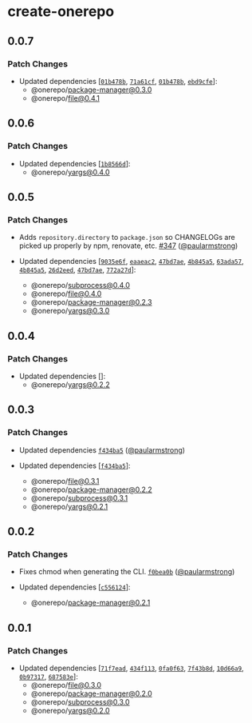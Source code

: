 # create-onerepo

## 0.0.7

### Patch Changes

- Updated dependencies [[`01b478b`](https://github.com/paularmstrong/onerepo/commit/01b478b72be4c4f989788c1a987a08f5ac63eaff), [`71a61cf`](https://github.com/paularmstrong/onerepo/commit/71a61cf1582f1eee5d9cd16a6bf52de014c6cce5), [`01b478b`](https://github.com/paularmstrong/onerepo/commit/01b478b72be4c4f989788c1a987a08f5ac63eaff), [`ebd9cfe`](https://github.com/paularmstrong/onerepo/commit/ebd9cfea826e17830d7878bec6a46a9a42e975d7)]:
  - @onerepo/package-manager@0.3.0
  - @onerepo/file@0.4.1

## 0.0.6

### Patch Changes

- Updated dependencies [[`1b8566d`](https://github.com/paularmstrong/onerepo/commit/1b8566d1ee4cca60cacd237c5891d57a834c491d)]:
  - @onerepo/yargs@0.4.0

## 0.0.5

### Patch Changes

- Adds `repository.directory` to `package.json` so CHANGELOGs are picked up properly by npm, renovate, etc. [#347](https://github.com/paularmstrong/onerepo/pull/347) ([@paularmstrong](https://github.com/paularmstrong))

- Updated dependencies [[`9035e6f`](https://github.com/paularmstrong/onerepo/commit/9035e6f8281a19cc33e2b4ae41bea46acee94a3d), [`eaaeac2`](https://github.com/paularmstrong/onerepo/commit/eaaeac257d06164adb3df11f454302c1ef2da2ba), [`47bd7ae`](https://github.com/paularmstrong/onerepo/commit/47bd7ae880134110a5df430a46f7be823896417d), [`4b845a5`](https://github.com/paularmstrong/onerepo/commit/4b845a52b009ce94cf021d2c6dd760d944a249cd), [`63ada57`](https://github.com/paularmstrong/onerepo/commit/63ada577da7e630e127dcb0fe44523e55fa61840), [`4b845a5`](https://github.com/paularmstrong/onerepo/commit/4b845a52b009ce94cf021d2c6dd760d944a249cd), [`26d2eed`](https://github.com/paularmstrong/onerepo/commit/26d2eed3c38e8d6d9b7a407a4b09a76efd608f43), [`47bd7ae`](https://github.com/paularmstrong/onerepo/commit/47bd7ae880134110a5df430a46f7be823896417d), [`772a27d`](https://github.com/paularmstrong/onerepo/commit/772a27d1e4f97565bb7d568b3e063b14733c29f7)]:
  - @onerepo/subprocess@0.4.0
  - @onerepo/file@0.4.0
  - @onerepo/package-manager@0.2.3
  - @onerepo/yargs@0.3.0

## 0.0.4

### Patch Changes

- Updated dependencies []:
  - @onerepo/yargs@0.2.2

## 0.0.3

### Patch Changes

- Updated dependencies [`f434ba5`](https://github.com/paularmstrong/onerepo/commit/f434ba58f4d3de366697d367449440320d0a12a7) ([@paularmstrong](https://github.com/paularmstrong))

- Updated dependencies [[`f434ba5`](https://github.com/paularmstrong/onerepo/commit/f434ba58f4d3de366697d367449440320d0a12a7)]:
  - @onerepo/file@0.3.1
  - @onerepo/package-manager@0.2.2
  - @onerepo/subprocess@0.3.1
  - @onerepo/yargs@0.2.1

## 0.0.2

### Patch Changes

- Fixes chmod when generating the CLI. [`f0bea0b`](https://github.com/paularmstrong/onerepo/commit/f0bea0b6346aceda5c4db2e5521116e16ef09a90) ([@paularmstrong](https://github.com/paularmstrong))

- Updated dependencies [[`c556124`](https://github.com/paularmstrong/onerepo/commit/c5561241be974c39349e8e3181ff3a38902bf8d7)]:
  - @onerepo/package-manager@0.2.1

## 0.0.1

### Patch Changes

- Updated dependencies [[`71f7ead`](https://github.com/paularmstrong/onerepo/commit/71f7eadc31effa5e92cb499efff8fe8317f7c01b), [`434f113`](https://github.com/paularmstrong/onerepo/commit/434f113be7d373ab5c14aa5e5e313201e4e00902), [`0fa0f63`](https://github.com/paularmstrong/onerepo/commit/0fa0f63e3eb6351489669953942c39c20910f881), [`7f43b8d`](https://github.com/paularmstrong/onerepo/commit/7f43b8d0682917a1cca9f80d9c2ece7b58cfe4b9), [`10d66a9`](https://github.com/paularmstrong/onerepo/commit/10d66a9b93d6824a89915aa6e1ff3feeebcad91b), [`0b97317`](https://github.com/paularmstrong/onerepo/commit/0b973175a0efdee303896de2a2713987527a8194), [`687583e`](https://github.com/paularmstrong/onerepo/commit/687583ed707e875f7941f77192528865ab77ae35)]:
  - @onerepo/file@0.3.0
  - @onerepo/package-manager@0.2.0
  - @onerepo/subprocess@0.3.0
  - @onerepo/yargs@0.2.0
